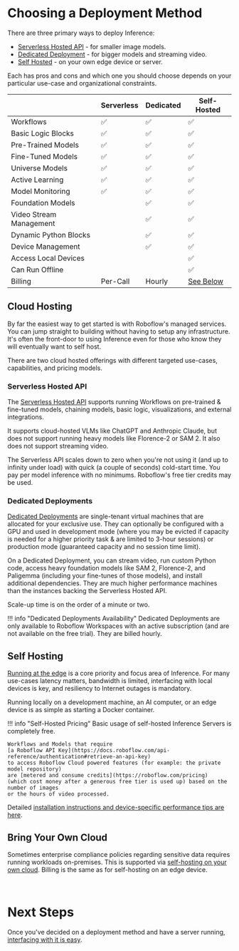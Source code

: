# Choosing a Deployment Method

There are three primary ways to deploy Inference:

* [Serverless Hosted API](#serverless-hosted-api) - for smaller image models.
* [Dedicated Deployment](#dedicated-deployments) - for bigger models and streaming video.
* [Self Hosted](#self-hosting) - on your own edge device or server.

Each has pros and cons and which one you should choose depends on your particular
use-case and organizational constraints.

|                         | Serverless | Dedicated | Self-Hosted |
|-------------------------|------------|-----------|-------------|
| Workflows               | ✅         | ✅         | ✅          |
| Basic Logic Blocks      | ✅         | ✅         | ✅          |
| Pre-Trained Models      | ✅         | ✅         | ✅          |
| Fine-Tuned Models       | ✅         | ✅         | ✅          |
| Universe Models         | ✅         | ✅         | ✅          |
| Active Learning         | ✅         | ✅         | ✅          |
| Model Monitoring        | ✅         | ✅         | ✅          |
| Foundation Models       |            | ✅         | ✅          |
| Video Stream Management |            | ✅         | ✅          |
| Dynamic Python Blocks   |            | ✅         | ✅          |
| Device Management       |            | ✅         | ✅          |
| Access Local Devices    |            |            | ✅          |
| Can Run Offline         |            |            | ✅          |
| Billing                 | Per-Call   | Hourly     | [See Below](#self-hosting) |

## Cloud Hosting

By far the easiest way to get started is with Roboflow's managed services. You can
jump straight to building without having to setup any infrastructure. It's often
the front-door to using Inference even for those who know they will eventually want
to self host.

There are two cloud hosted offerings with different targeted use-cases, capabilities,
and pricing models.

### Serverless Hosted API

The [Serverless Hosted API](https://docs.roboflow.com/deploy/hosted-api) supports running Workflows on
pre-trained & fine-tuned models, chaining models, basic logic, visualizations, and
external integrations.

It supports cloud-hosted VLMs like ChatGPT and Anthropic Claude, but does not support
running heavy models like Florence-2 or SAM 2. It also does not support streaming
video.

The Serverless API scales down to zero when you're not using it (and up to infinity
under load) with quick (a couple of seconds) cold-start time. You pay per model
inference with no minimums. Roboflow's free tier credits may be used.

### Dedicated Deployments

[Dedicated Deployments](https://docs.roboflow.com/deploy/dedicated-deployments) are single-tenant virtual machines that
are allocated for your exclusive use. They can optionally be configured with a GPU
and used in development mode (where you may be evicted if capacity is needed for a
higher priority task & are limited to 3-hour sessions) or production mode (guaranteed
capacity and no session time limit).

On a Dedicated Deployment, you can stream video, run custom Python code, access
heavy foundation models like SAM 2, Florence-2, and Paligemma (including your fine-tunes
of those models), and install additional dependencies. They are much higher performance
machines than the instances backing the Serverless Hosted API.

Scale-up time is on the order of a minute or two.

!!! info "Dedicated Deployments Availability"
    Dedicated Deployments are only available to Roboflow Workspaces with an active
    subscription (and are not available on the free trial). They are billed hourly.

## Self Hosting

[Running at the edge](/install/index.md) is a core priority and focus area of Inference. For many use-cases
latency matters, bandwidth is limited, interfacing with local devices is key, and
resiliency to Internet outages is mandatory.

Running locally on a development machine, an AI computer, or an edge device is as simple
as starting a Docker container.

!!! info "Self-Hosted Pricing"
    Basic usage of self-hosted Inference Servers is completely free.
    
    Workflows and Models that require
    [a Roboflow API Key](https://docs.roboflow.com/api-reference/authentication#retrieve-an-api-key)
    to access Roboflow Cloud powered features (for example: the private model repository)
    are [metered and consume credits](https://roboflow.com/pricing)
    (which cost money after a generous free tier is used up) based on the number of images
    or the hours of video processed.

Detailed [installation instructions and device-specific performance tips are here](/install/index.md).

## Bring Your Own Cloud

Sometimes enterprise compliance policies regarding sensitive data requires running
workloads on-premises. This is supported via
[self-hosting on your own cloud](/install/cloud/index). Billing is the same
as for self-hosting on an edge device.

<br />

# Next Steps

Once you've decided on a deployment method and have a server running,
[interfacing with it is easy](/start/next).
